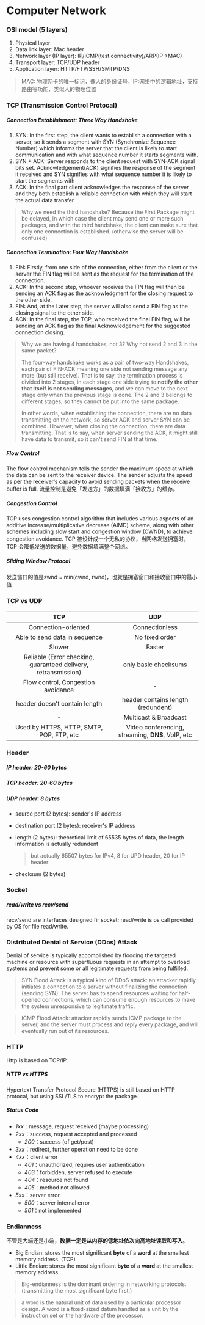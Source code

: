 # Computer Network

### OSI model (5 layers)

1. Physical layer
2. Data link layer: Mac header
3. Network layer (IP layer): IP/ICMP(test connectivity)/ARP(IP->MAC)
4. Transport layer: TCP/UDP header
5. Application layer: HTTP/FTP/SSH/SMTP/DNS

> MAC: 物理网卡的唯一标识，像人的身份证号，IP:网络中的逻辑地址，支持路由等功能，类似人的物理位置

### TCP (Transmission Control Protocal)

##### Connection Establishment: Three Way Handshake

1. SYN: In the first step, the client wants to establish a connection with a server, so it sends a segment with SYN (Synchronize Sequence Number) which informs the server that the client is likely to start communication and with what sequence number it starts segments with.
2. SYN + ACK: Server responds to the client request with SYN-ACK signal bits set. Acknowledgement(ACK) signifies the response of the segment it received and SYN signifies with what sequence number it is likely to start the segments with
3. ACK: In the final part client acknowledges the response of the server and they both establish a reliable connection with which they will start the actual data transfer

> Why we need the third handshake? Because the First Package might be delayed, in which case the client may send one or more such packages, and with the third handshake, the client can make sure that only one connection is established. (otherwise the server will be confused)

##### Connection Termination: Four Way Handshake

1. FIN: Firstly, from one side of the connection, either from the client or the server the FIN flag will be sent as the request for the termination of the connection.
2. ACK: In the second step, whoever receives the FIN flag will then be sending an ACK flag as the acknowledgment for the closing request to the other side.
3. FIN: And, at the Later step, the server will also send a FIN flag as the closing signal to the other side.
4. ACK: In the final step, the TCP, who received the final FIN flag, will be sending an ACK flag as the final Acknowledgement for the suggested connection closing.

> Why we are having 4 handshakes, not 3? Why not send 2 and 3 in the same packet? 
>
> The four-way handshake works as a pair of two-way Handshakes, each pair of FIN-ACK meaning one side not sending message any more (but still receive). That is to say, the termination process is divided into 2 stages, in each stage one side trying to **notify the other that itself is not sending messages**, and we can move to the next stage only when the previous stage is done. The 2 and 3 belongs to different stages, so they cannot be put into the same package.
>
> In other words, when establishing the connection, there are no data transmitting on the network, so server ACK and server SYN can be combined. However, when closing the connection, there are data transmitting. That is to say, when server sending the ACK, it might still have data to transmit, so it can't send FIN at that time.

##### Flow Control

The flow control mechanism tells the sender the maximum speed at which the data can be sent to the receiver device. The sender adjusts the speed as per the receiver’s capacity to avoid sending packets when the receive buffer is full. 流量控制是避免「发送方」的数据填满「接收方」的缓存。

##### Congestion Control

TCP uses congestion control algorithm that includes various aspects of an additive increase/multiplicative decrease (AIMD) scheme, along with other schemes including slow start and congestion window (CWND), to achieve congestion avoidance. TCP 被设计成一个无私的协议，当网络发送拥塞时，TCP 会降低发送的数据量，避免数据填满整个网络。

##### Sliding Window Protocal

发送窗口的值是swnd = min(cwnd, rwnd)，也就是拥塞窗口和接收窗口中的最小值



### TCP vs UDP

|                             TCP                              |                        UDP                        |
| :----------------------------------------------------------: | :-----------------------------------------------: |
|                     Connection-oriented                      |                  Connectionless                   |
|                Able to send data in sequence                 |                  No fixed order                   |
|                            Slower                            |                      Faster                       |
| Reliable (Error checking, guaranteed delivery, retransmission) |               only basic checksums                |
|             Flow control,  Congestion avoidance              |                         -                         |
|                header doesn't contain length                 |        header contains length (redundent)         |
|                              -                               |               Multicast & Broadcast               |
|           Used by HTTPS, HTTP, SMTP, POP, FTP, etc           | Video conferencing, streaming, **DNS**, VoIP, etc |

### Header

##### IP header: 20-60 bytes

##### TCP header: 20-60 bytes

##### UDP header: 8 bytes

- source port (2 bytes): sender's IP address

- destination port (2 bytes): receiver's IP address

- length (2 bytes): theoretical limit of 65535 bytes of data, the length information is actually redundent

  >  but actually 65507 bytes for IPv4, 8 for UPD header, 20 for IP header

- checksum (2 bytes)

### Socket

##### read/write vs recv/send

recv/send are interfaces designed fir socket; read/write is os call provided by OS for file read/write.

### Distributed Denial of Service (DDos) Attack

Denial of service is typically accomplished by flooding the targeted machine or resource with superfluous requests in an attempt to overload systems and prevent some or all legitimate requests from being fulfilled.

> SYN Flood Attack is a typical kind of DDoS attack: an attacker rapidly initiates a connection to a server without finalizing the connection (sending SYN). The server has to spend resources waiting for half-opened connections, which can consume enough resources to make the system unresponsive to legitimate traffic.

> ICMP Flood Attack: attacker rapidly sends ICMP package to the server, and the server must process and reply every package, and will eventually run out of its resources.

### HTTP

Http is based on TCP/IP.

##### HTTP vs HTTPS

Hypertext Transfer Protocol Secure (HTTPS) is still based on HTTP protocal, but using SSL/TLS to encrypt the package.

##### Status Code

- *1xx*：message, request received (maybe processing)
- *2xx*：success, request accepted and processed
  - *200*：success (of get/post)
- *3xx*：redirect, further operation need to be done
- *4xx*：client error
  - *401*：unauthorized, requres user authentication 
  - *403*：forbidden, server refused to execute
  - *404*：resource not found
  - *405*：method not allowed
- *5xx*：server error
  - *500*：server internal error
  - *501*：not implemented

### Endianness

不管是大端还是小端，**数据一定是从内存的低地址依次向高地址读取和写入**。

- Big Endian:  stores the most significant **byte** of a **word** at the smallest memory address. (TCP)
- Little Endian:  stores the most significant **byte** of a **word** at the smallest memory address.

> Big-endianness is the dominant ordering in networking protocols. (transmitting the most significant byte first.)

> a word is the natural unit of data used by a particular processor design. A word is a fixed-sized datum handled as a unit by the instruction set or the hardware of the processor.

